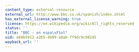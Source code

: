 ```yaml
---
content_type: external-resource
external_url: http://www.bbc.co.uk/spanish/index.shtml
has_external_license_warning: true
license: https://en.wikipedia.org/wiki/All_rights_reserved
status: ''
title: "BBC - en espa\xF1ol"
uid: a84b5912-a265-4b99-a0ab-ff9dc9c08245
wayback_url: ''
---
```

